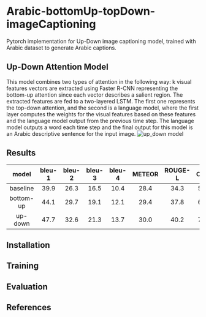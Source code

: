 # Arabic-bottomUp-topDown-imageCaptioning
Pytorch implementation for Up-Down image captioning model, trained with Arabic dataset to generate Arabic captions.

## Up-Down Attention Model
This model combines two types of attention in the following way: k visual features vectors are extracted using Faster R-CNN representing the bottom-up attention since each vector describes a salient region. The extracted features are fed to a two-layered LSTM. The first one represents the top-down attention, and the second is a language model, where the first layer computes the weights for the visual features based on these features and the language model output from the previous time step. The language model outputs a word each time step and the final output for this model is an Arabic descriptive sentence for the input image.
![up_down model](https://github.com/SarahAlhabib/Arabic-bottomUp-topDown-imageCaptioning/tree/master/upDown_model.jpg)
## Results
| model | bleu-1 | bleu-2 | bleu-3 | bleu-4 | METEOR | ROUGE-L | CIDEr |
| :----:| :----: | :----: | :----: | :----: | :----: |:----:   | :----: |
| baseline | 39.9 | 26.3 | 16.5 | 10.4 | 28.4 | 34.3 | 54.3 |
|bottom-up|44.1|29.7|19.1|12.1|29.4|37.8|61.2|
|up-down|47.7|32.6|21.3|13.7|30.0|40.2|70.5|

## Installation

## Training

## Evaluation

## References 
